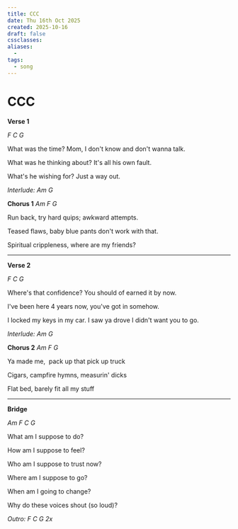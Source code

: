 ```yaml
---
title: CCC
date: Thu 16th Oct 2025
created: 2025-10-16
draft: false
cssclasses:
aliases: 
  - 
tags: 
  - song
---
```

# CCC
**Verse 1**

*F C G*

What was the time? Mom, I don't know and don't wanna talk. 

What was he thinking about? It's all his own fault. 

What's he wishing for? Just a way out. 

*Interlude: Am G*

**Chorus 1**
*Am F G*

Run back, try hard quips; awkward attempts. 

Teased flaws, baby blue pants don't work with that. 

Spiritual crippleness, where are my friends? 

---
**Verse 2**

*F C G*

Where's that confidence? You should of earned it by now. 

I've been here 4 years now, you've got in somehow. 

I locked my keys in my car. I saw ya drove I didn't want you to go.


*Interlude: Am G*

**Chorus 2**
*Am F G*

Ya made me,  pack up that pick up truck

Cigars, campfire hymns, measurin' dicks 

Flat bed, barely fit all my stuff

---
**Bridge**

*Am F C G*

What am I suppose to do? 

How am I suppose to feel? 

Who am I suppose to trust now? 


Where am I suppose to go? 

When am I going to change? 

Why do these voices shout (so loud)?


*Outro: F C G 2x*

